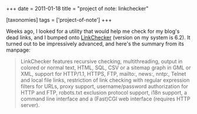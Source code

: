 +++
date = 2011-01-18
title = "project of note: linkchecker"

[taxonomies]
tags = ['project-of-note']
+++

Weeks ago, I looked for a utility that would help me check for my
blog\'s dead links, and I bumped onto [LinkChecker] (version on my
system is 6.2). It turned out to be impressively advanced, and here\'s
the summary from its manpage:

> LinkChecker features recursive checking, multithreading, output in
> colored or normal text, HTML, SQL, CSV or a sitemap graph in GML or
> XML, support for HTTP/1.1, HTTPS, FTP, mailto:, news:, nntp:, Telnet
> and local file links, restriction of link checking with regular
> expression filters for URLs, proxy support, username/password
> authorization for HTTP and FTP, robots.txt exclusion protocol support,
> i18n support, a command line interface and a (Fast)CGI web interface
> (requires HTTP server).

  [LinkChecker]: http://linkchecker.sourceforge.net/
